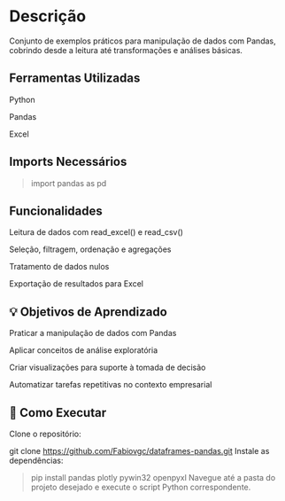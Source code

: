 # Descrição
Conjunto de exemplos práticos para manipulação de dados com Pandas, cobrindo desde a leitura até transformações e análises básicas.

## Ferramentas Utilizadas
Python

Pandas

Excel

## Imports Necessários
> import pandas as pd

## Funcionalidades
Leitura de dados com read_excel() e read_csv()

Seleção, filtragem, ordenação e agregações

Tratamento de dados nulos

Exportação de resultados para Excel

## 💡 Objetivos de Aprendizado
Praticar a manipulação de dados com Pandas

Aplicar conceitos de análise exploratória

Criar visualizações para suporte à tomada de decisão

Automatizar tarefas repetitivas no contexto empresarial

## 🚀 Como Executar
Clone o repositório:

git clone https://github.com/Fabiovgc/dataframes-pandas.git
Instale as dependências:

> pip install pandas plotly pywin32 openpyxl
Navegue até a pasta do projeto desejado e execute o script Python correspondente.
